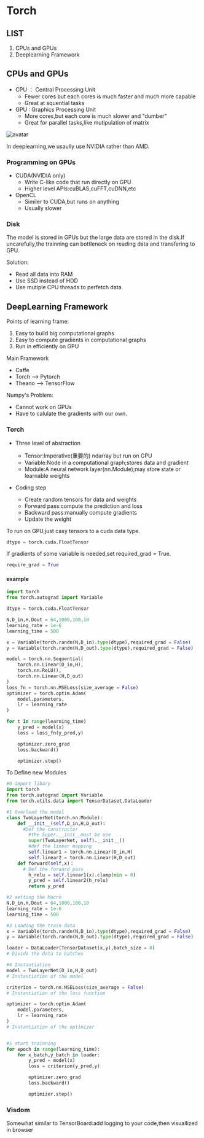# Torch

## LIST

1. CPUs and GPUs
2. Deeplearning Framework

## CPUs and GPUs

- CPU ： Central Processing Unit
  - Fewer cores but each cores is much faster and much more capable
  - Great at squential  tasks
- GPU :  Graphics Processing Unit
  - More cores,but each core is much slower and "dumber"
  - Great for parallel tasks,like mutipulation of matrix

![avatar](./L8_Pic1.png)

In deeplearning,we usaully use NVIDIA rather than AMD.

### Programming on GPUs
- CUDA(NVIDIA only)
  - Write C-like code that run directly on GPU
  - Higher level APIs:cuBLAS,cuFFT,cuDNN,etc
- OpenCL
  - Similer to CUDA,but runs on anything
  - Usually slower

### Disk
The model is stored in GPUs but the large data are stored in the disk.If uncarefully,the trainning can bottleneck on reading data and transfering to GPU.

Solution:
- Read all data into RAM
- Use SSD instead of HDD
- Use mutiple CPU threads to perfetch data.

## DeepLearning Framework

Points of learning frame:
  1. Easy to build big computational graphs
  2. Easy to compute gradients in computational graphs
  3. Run in efficiently on GPU

Main Framework

- Caffe 
- Torch --> Pytorch
- Theano --> TensorFlow

Numpy's Problem:
- Cannot work on GPUs
- Have to calulate the gradients with our own.

### Torch
- Three level of abstraction
  - Tensor:Imperative(重要的) ndarray but run on GPU
  - Variable:Node in a computational graph;stores data and gradient
  - Module:A neural network layer(nn.Module);may store state or learnable weights

- Coding step
  - Create random tensors for data and weights
  - Forward pass:compute the prediction and loss
  - Backward pass:manually compute gradients
  - Update the weight

To run on GPU,just casy tensors to a cuda data type.
```python
dtype = torch.cuda.FloatTensor
```

If gradients of some variable is needed,set required_grad = True. 
```python
require_grad = True
```

#### example
```python
import torch
from torch.autograd import Variable

dtype = torch.cuda.FloatTensor

N,D_in,H,Dout = 64,1000,100,10
learning_rate = 1e-6
learning_time = 500

x = Variable(torch.randn(N,D_in).type(dtype),required_grad = False)
y = Variable(torch.randn(N,D_out).type(dtype),required_grad = False)

model = torch.nn.Sequential(
    torch.nn.Linear(D_in,H),
    torch.nn.ReLU(),
    torch.nn.Linear(H,D_out)
)
loss_fn = torch.nn.MSELoss(size_average = False)
optimizer = torch.optim.Adam(
    model.parameters,
    lr = learning_rate
)

for t in range(learning_time)
    y_pred = model(x)
    loss = loss_fn(y_pred,y)

    optimizer.zero_grad
    loss.backward()

    optimizer.step()
```

To Define new Modules
```python
#0 import libary
import torch
from torch.autograd import Variable
from torch.utils.data import TensorDataset,DataLoader

#1 Overload the model
class TwoLayerNet(torch.nn.Module):
    def __init__(self,D_in,H,D_out):
      #Def the constructor
        #the Super.__init__must be use
        super(TwoLayerNet, self).__init__()
        #def the linear mapping
        self.linear1 = torch.nn.Linear(D_in,H)
        self.linear2 = torch.nn.Linear(H,D_out)
    def forward(self,x)：
      # Def the forward pass
        h_relu = self.linear1(x).clamp(min = 0)
        y_pred = self.linear2(h_relu)
        return y_pred

#2 setting the Macro
N,D_in,H,Dout = 64,1000,100,10
learning_rate = 1e-6
learning_time = 500

#3 Loading the train data
x = Variable(torch.randn(N,D_in).type(dtype),required_grad = False)
y = Variable(torch.randn(N,D_out).type(dtype),required_grad = False)

loader = DataLoader(TensorDataset(x,y),batch_size = 8)
# Divide the data to batches

#4 Instantiation
model = TwoLayerNet(D_in,H,D_out)
# Instantiation of the model

criterion = torch.nn.MSELoss(size_average = False)
# Instantiation of the loss function

optimizer = torch.optim.Adam(
    model.parameters,
    lr = learning_rate
)
# Instantiation of the optimizer


#5 start trainning
for epoch in range(learning_time):
    for x_batch,y_batch in loader:
        y_pred = model(x)
        loss = criterion(y_pred,y)

        optimizer.zero_grad
        loss.backward()

        optimizer.step()
```

### Visdom
Somewhat similar to TensorBoard:add logging to your code,then visuallized in browser